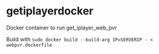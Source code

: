 # getiplayerdocker

Docker container to run get_iplayer_web_pvr

Build with
```sudo docker build --build-arg IP=SERVERIP - < webpvr.dockerfile```
